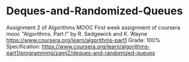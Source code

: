 # Deques-and-Randomized-Queues
Assignment 2 of Algorithms MOOC
First week assignment of coursera mooc "Algorithms. Part I" by R. Sedgewick and K. Wayne https://www.coursera.org/learn/algorithms-part1 
Grade: 100% 
Specification: https://www.coursera.org/learn/algorithms-part1/programming/zamjZ/deques-and-randomized-queues
